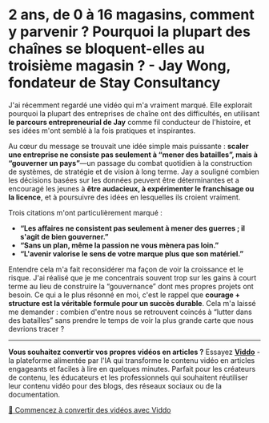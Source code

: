 # 2 ans, de 0 à 16 magasins, comment y parvenir ? Pourquoi la plupart des chaînes se bloquent-elles au troisième magasin ? - Jay Wong, fondateur de Stay Consultancy

J'ai récemment regardé une vidéo qui m'a vraiment marqué. Elle explorait pourquoi la plupart des entreprises de chaîne ont des difficultés, en utilisant **le parcours entrepreneurial de Jay** comme fil conducteur de l'histoire, et ses idées m'ont semblé à la fois pratiques et inspirantes.

Au cœur du message se trouvait une idée simple mais puissante : **scaler une entreprise ne consiste pas seulement à “mener des batailles”, mais à “gouverner un pays”**—un passage du combat quotidien à la construction de systèmes, de stratégie et de vision à long terme. Jay a souligné combien les décisions basées sur les données peuvent être déterminantes et a encouragé les jeunes à **être audacieux, à expérimenter le franchisage ou la licence**, et à poursuivre des idées en lesquelles ils croient vraiment.

Trois citations m'ont particulièrement marqué :  
- **“Les affaires ne consistent pas seulement à mener des guerres ; il s'agit de bien gouverner.”**  
- **“Sans un plan, même la passion ne vous mènera pas loin.”**  
- **“L'avenir valorise le sens de votre marque plus que son matériel.”**

Entendre cela m'a fait reconsidérer ma façon de voir la croissance et le risque. J'ai réalisé que je me concentrais souvent trop sur les gains à court terme au lieu de construire la “gouvernance” dont mes propres projets ont besoin. Ce qui a le plus résonné en moi, c'est le rappel que **courage + structure est la véritable formule pour un succès durable**. Cela m'a laissé me demander : combien d'entre nous se retrouvent coincés à “lutter dans des batailles” sans prendre le temps de voir la plus grande carte que nous devrions tracer ?

---

**Vous souhaitez convertir vos propres vidéos en articles ?** Essayez **[Viddo](https://viddo.pro/)** - la plateforme alimentée par l'IA qui transforme le contenu vidéo en articles engageants et faciles à lire en quelques minutes. Parfait pour les créateurs de contenu, les éducateurs et les professionnels qui souhaitent réutiliser leur contenu vidéo pour des blogs, des réseaux sociaux ou de la documentation.

[🚀 Commencez à convertir des vidéos avec Viddo](https://viddo.pro/)